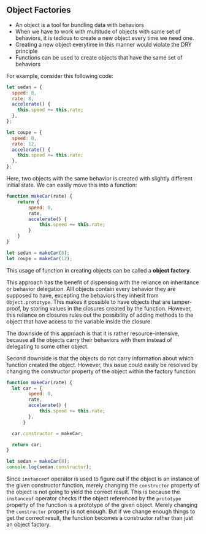 ## Object Factories

- An object is a tool for bundling data with behaviors
- When we have to work with multitude of objects with same set of behaviors, it is tedious to create a new object every time we need one.
- Creating a new object everytime in this manner would violate the DRY principle
- Functions can be used to create objects that have the same set of behaviors

For example, consider this following code:

```javascript
let sedan = {
  speed: 0,
  rate: 8,
  accelerate() {
    this.speed += this.rate;
  },
};

let coupe = {
  speed: 0,
  rate: 12,
  accelerate() {
    this.speed += this.rate;
  },
};
```

Here, two objects with the same behavior is created with slightly different initial state. We can easily move this into a function:

```javascript
function makeCar(rate) {
	return {
		speed: 0,
		rate,
		accelerate() {
			this.speed += this.rate;
		}
	}
}

let sedan = makeCar(8);
let coupe = makeCar(12);
```

This usage of function in creating objects can be called a **object factory**. 

This approach has the benefit of dispensing with the reliance on inheritance or behavior delegation. Alll objects contain every behavior they are supposed to have, excepting the behaviors they inherit from `Object.prototype`. This makes it possible to have objects that are tamper-proof, by storing values in the closures created by the function. However, this reliance on closures rules out the possibility of adding methods to the object that have access to the variable inside the closure.

The downside of this approach is that it is rather resource-intensive, because all the objects carry their behaviors with them instead of delegating to some other object.

Second downside is that the objects do not carry information about which function created the object. However, this issue could easily be resolved by changing the constructor property of the object within the factory function:

```js
function makeCar(rate) {
  let car = {
		speed: 0,
		rate,
		accelerate() {
			this.speed += this.rate;
		},
	  }

  car.constructor = makeCar;

  return car;
}

let sedan = makeCar(8);
console.log(sedan.constructor);
```

Since `instanceof` operator is used to figure out if the object is an instance of the given constructor function, merely changing the `constructor` property of the object is not going to yield the correct result. This is because the `instanceof` operator checks if the object referenced by the `prototype` property of the function is a prototype of the given object. Merely changing the `constructor` property is not enough. But if we change enough things to get the correct result, the function becomes a constructor rather than just an object factory. 